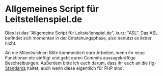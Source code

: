 # Allgemeines Script für Leitstellenspiel.de

Dies ist das "Allgemeine Script für Leitstellenspiel.de", kurz: "ASL".
Das ASL befindet sich momentan in der Entstehungsphase, also benutzt es lieber nicht.

An die Mitentwickler:
Bitte kommentiert eure Arbeiten, wenn ihr neue Funktionen etc einfügt und gebt euren Commits aussagekräftige Beschreibungen.
Außerdem bitte ich euch darum, dass ihr euch an die <a href="https://github.com/php-fig/fig-standards/blob/master/accepted/PSR-2-coding-style-guide.md">fig-Standards</a> haltet, auch wenn diese eigentlich für PHP sind.
